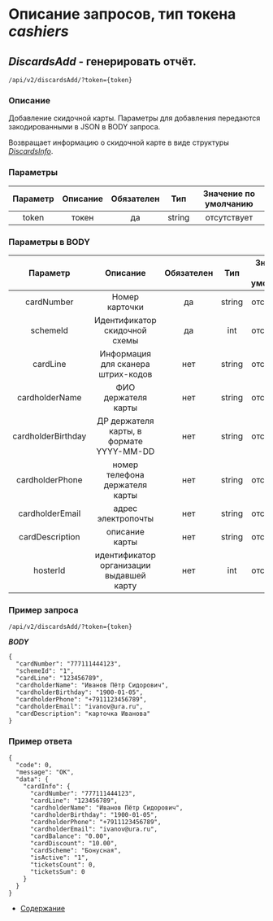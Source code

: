 Описание запросов, тип токена _cashiers_
================================

_DiscardsAdd_ - генерировать отчёт.
---------------------------------------
`/api/v2/discardsAdd/?token={token}`

### Описание
Добавление скидочной карты.
Параметры для добавления передаются закодированными в JSON в BODY запроса.

Возвращает информацию о скидочной карте в виде структуры 
_[DiscardsInfo](../replies/discardsInfo)_.

### Параметры
| Параметр 	|        Описание       	| Обязателен 	|   Тип  	| Значение по умолчанию 	|
|:--------:	|:---------------------:	|:----------:	|:------:	|:---------------------:	|
|   token  	|         токен         	|     да     	| string 	|      отсутствует      	|

### Параметры в BODY
| Параметр 	|        Описание       	| Обязателен 	|   Тип  	| Значение по умолчанию 	|
|:--------:	|:---------------------:	|:----------:	|:------:	|:---------------------:	|
|   cardNumber  	| Номер карточки |     да     	| string 	|      отсутствует      	|
|   schemeId  	| Идентификатор скидочной схемы |     да     	| int 	|      отсутствует      	|
|   cardLine  	| Информация для сканера штрих-кодов |     нет     	| string 	|      отсутствует      	|
|   cardholderName  	| ФИО держателя карты |     нет     	| string 	|      отсутствует      	|
|   cardholderBirthday  	| ДР держателя карты, в формате YYYY-MM-DD |     нет     	| string 	|      отсутствует      	|
|   cardholderPhone  	| номер телефона держателя карты |     нет     	| string 	|      отсутствует      	|
|   cardholderEmail  	| адрес электропочты |     нет     	| string 	|      отсутствует      	|
|   cardDescription  	| описание карты |     нет     	| string 	|      отсутствует      	|
|   hosterId  	| идентификатор организации выдавшей карту |     нет     	| int 	|      отсутствует      	|

### Пример запроса
`/api/v2/discardsAdd/?token={token}`

***BODY***
```
{
  "cardNumber": "777111444123",
  "schemeId": "1",
  "cardLine": "123456789",
  "cardholderName": "Иванов Пётр Сидорович",
  "cardholderBirthday": "1900-01-05",
  "cardholderPhone": "+7911123456789",
  "cardholderEmail": "ivanov@ura.ru",
  "cardDescription": "карточка Иванова"
}
```

### Пример ответа
```
{
  "code": 0,
  "message": "OK",
  "data": {
    "cardInfo": {
      "cardNumber": "777111444123",
      "cardLine": "123456789",
      "cardholderName": "Иванов Пётр Сидорович",
      "cardholderBirthday": "1900-01-05",
      "cardholderPhone": "+7911123456789",
      "cardholderEmail": "ivanov@ura.ru",
      "cardBalance": "0.00",
      "cardDiscount": "10.00",
      "cardScheme": "Бонусная",
      "isActive": "1",
      "ticketsCount": 0,
      "ticketsSum": 0
    }
  }
}
```

* [Содержание](../index)